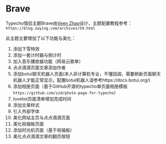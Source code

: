 # Brave
Typecho情侣主题Brave由[Veen Zhao](https://blog.zwying.com/)设计，主题配置教程参考：`https://blog.zwying.com/archives/59.html`

此主题主要增加了以下功能与美化：

1. 添加下雪特效
2. 添加一套计时器与倒计时
3. 加入音乐播放器功能（网易云歌单）
4. 点点滴滴页面文章添加作者
5. 添加botui聊天机器人页面(本人非计算机专业，不懂回调，需要刷新页面聊天机器人才能正常显示。配置botui机器人请参考https://docs.botui.org/)
6. 添加相册页面（基于GitHub开源的typecho单页面相册模板`https://github.com/zzd/photo-page-for-typecho`）
7. lovelist页面清单增加完成时间
8. 添加文章样式
9. 引入外部字体
10. 美化网站主页与点点滴滴页面
11. 美化祝福板页面
12. 添加时光机页面（基于祝福板）
13. 美化点点滴滴文章的翻页按钮
